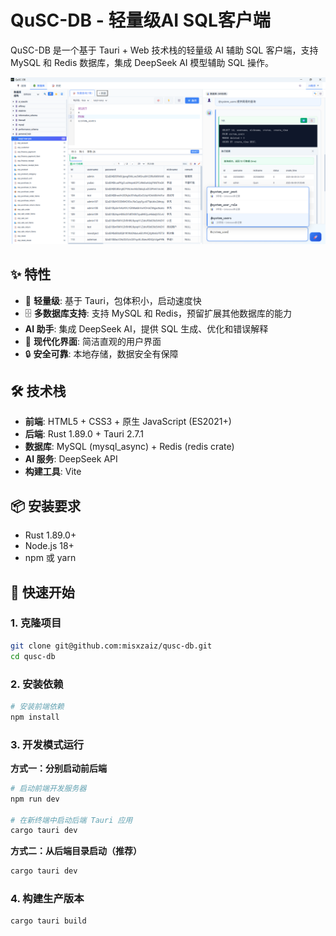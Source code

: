 # QuSC-DB - 轻量级AI SQL客户端

QuSC-DB 是一个基于 Tauri + Web 技术栈的轻量级 AI 辅助 SQL 客户端，支持 MySQL 和 Redis 数据库，集成 DeepSeek AI 模型辅助 SQL 操作。

![QuSC-DB 界面预览](doc/assets/img.png)

## ✨ 特性

- 🚀 **轻量级**: 基于 Tauri，包体积小，启动速度快
- 🗄️ **多数据库支持**: 支持 MySQL 和 Redis，预留扩展其他数据库的能力
-   **AI 助手**: 集成 DeepSeek AI，提供 SQL 生成、优化和错误解释
- 🎨 **现代化界面**: 简洁直观的用户界面
- 🔒 **安全可靠**: 本地存储，数据安全有保障

## 🛠️ 技术栈

- **前端**: HTML5 + CSS3 + 原生 JavaScript (ES2021+)
- **后端**: Rust 1.89.0 + Tauri 2.7.1
- **数据库**: MySQL (mysql_async) + Redis (redis crate)
- **AI 服务**: DeepSeek API
- **构建工具**: Vite

## 📦 安装要求

- Rust 1.89.0+
- Node.js 18+
- npm 或 yarn

## 🚀 快速开始

### 1. 克隆项目

```bash
git clone git@github.com:misxzaiz/qusc-db.git
cd qusc-db
```

### 2. 安装依赖

```bash
# 安装前端依赖
npm install
```

### 3. 开发模式运行

**方式一：分别启动前后端**
```bash
# 启动前端开发服务器
npm run dev

# 在新终端中启动后端 Tauri 应用
cargo tauri dev
```

**方式二：从后端目录启动（推荐）**
```bash
cargo tauri dev
```

### 4. 构建生产版本

```bash
cargo tauri build
```
